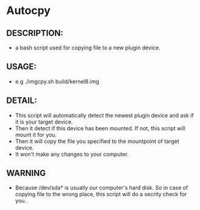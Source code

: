 # Autocpy
## DESCRIPTION:
* a bash script used for copying file to a new plugin device.

## USAGE:
* e.g  ./imgcpy.sh build/kernel8.img


## DETAIL:
* This script will automatically detect the newest plugin device and ask if it is your target device.
* Then it detect if this device has been mounted. If not, this script will mount it for you.
* Then it will copy the file you specified to the mountpoint of target device.
* It won't make any changes to your computer.

## WARNING
* Because /dev/sda* is usually our computer's hard disk. So in case of copying file to the wrong place, this script will do a secrity check for you.